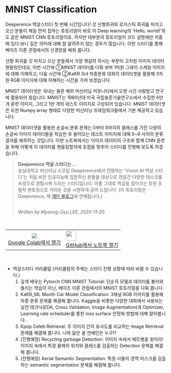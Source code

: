 # MNIST Classification
Deeperence 멱살스터디 첫 번째 시간입니다! 갓 선형회귀와 로지스틱 회귀를 마치고 오신 분들이 제일 먼저 접하는 튜토리얼이 바로 이 Deep learning의 'Hello, world!'와도 같은 MNIST CNN 튜토리얼이죠. 하지만 대부분의 튜토리얼이 코드 설명에만 치중해 있다 보니 깊은 의미에 대해 잘 알려주지 않는 경우가 많습니다. 이번 스터디를 통해 베이즈 이론 관점에서의 신경망을 배워 봅니다.<br>  

선형 회귀를 갓 마치고 오신 분들께서 가장 헷갈려 하시는 부분이 고차원 이미지 데이터 핸들링인데요, 이번 시간에 ①MNIST 데이터를 다뤄 보며 1차원 그레이 스케일 이미지에 대해 이해하고, 다음 시간에 ②KaKR 3rd 차종분류 대회의 데이터셋을 활용해 3차원 RGB 이미지에 대해 이해하는 시간을 가져 보겠습니다.<br>

MNIST 데이터셋은 국내는 물론 해외 머신러닝 커뮤니티에서 오랜 시간 사랑받고 연구에 활용되어 왔습니다. MNIST는 1980년대 미국 국립표준기술연구소에서 수집한 6만 개 훈련 이미지, 그리고 1만 개의 테스트 이미지로 구성되어 있습니다. MNIST 데이터셋은 또한 Numpy array 형태로 다양한 머신러닝 프레임워크들에서 기본 제공하고 있습니다.<br>

MNIST 데이터셋을 활용한 손글씨 분류 문제는 0부터 9까지의 클래스를 가진 다량의 손글씨 이미지 데이터들을 학습한 후 들어오는 테스트 이미지에 대해 0~9 사이의 분류 결과를 예측하는 것입니다. 이번 노트북에서는 이미지 데이터의 구조와 함께 CNN 훈련을 위해 어떻게 이 데이터를 핸들링할지에 초점을 맞추어 스터디를 진행해 보도록 하겠습니다.


<blockquote>
<b>Deeperence 멱살 스터디는...</b><br>
숭실대학교 머신러닝 소모임 Deeperence에서 진행하는 'Vision AI 멱살 스터디'는 처음 비전 인공지능에 입문하신 분들을 대상으로 한달간 다양한 태스크를 속성으로 경험시켜 드리는 스터디입니다. 이름 그대로 멱살을 잡아끄는 듯한 초밀착 멘토링으로 가려운 곳을 시원하게 긁어 드립니다. (이 튜토리얼은 Deeperence, 제 <a href = "https://brstar96.github.io/">개인 블로그</a>에 연재됩니다.)<br><br>

<i>Written by Myeong-Gyu.LEE, 2020-11-20</i>
</blockquote>
</blockquote>
<br>



<center>
<table align="center">
<tbody><tr><td><center>
  <a target="_blank" href="https://colab.research.google.com/drive/1ygxE9jzh3PtU05O9zCaQ8Sc-WvuXSOpn?usp=sharing">
    <img src="https://camo.githubusercontent.com/dfbf50eed8dd2dea5f3e0beaaf2001eeca77f314/68747470733a2f2f7777772e74656e736f72666c6f772e6f72672f696d616765732f636f6c61625f6c6f676f5f333270782e706e67" data-canonical-src="https://www.tensorflow.org/images/colab_logo_32px.png"><br>Google Colab에서 열기
  </a></center>
</td>
    
<td>
  <a target="_blank" href="https://github.com/brstar96/Deeperence_AIStudy/blob/master/01_MNIST_Classification/01_MNIST_Classification.ipynb">
    <img width="32px" src="https://camo.githubusercontent.com/9a6bfd119aeed95f13553a994f2d1cd97e033768/68747470733a2f2f7777772e74656e736f72666c6f772e6f72672f696d616765732f4769744875622d4d61726b2d333270782e706e67" data-canonical-src="https://www.tensorflow.org/images/GitHub-Mark-32px.png"><br>GitHub에서 노트북 열기</a>
</td>
</tr></tbody></table>
</center>

<br>

* 멱살스터디 커리큘럼 (커리큘럼의 주제는 스터디 진행 상황에 따라 바뀔 수 있습니다.)
  1. 깊게 배우는 Pytorch CNN MNIST Tutorial: 단순히 모델과 데이터를 불러와 돌리는 학습이 아닌, 베이즈 이론 관점에서의 MNIST 튜토리얼을 다뤄 봅니다. 
  2. KaKR_ML Month Car Model Classification: 3채널 RGB 이미지를 활용해 차종 분류 문제를 해결해 봅니다. Kaggle을 비롯한 다양한 대회에서 사용되는 실전 테크닉(EDA, Cross Validation, Image Augmentation)과 Optimizer, Learning rate scheduler를 통한 loss surface 안정화 방법에 대해 알아봅니다.
  3. Kpop Celeb Retrieval: 두 이미지 간의 유사도를 비교하는 Image Retrieval 문제를 해결해 봅니다. 나와 닮은 꼴 연예인은 누구!?
  4. (진행예정) Recycling garbage Detection: 이미지 속에서 페트병을 찾아라! 이미지 속에서 특정 물체의 위치와 클래스를 검출하는 Detection 문제를 해결해 봅니다. 
  5. (진행예정) Aerial Semantic Segmentation: 특정 사물의 영역 마스크를 검출하는 semantic segmentation 문제를 해결해 봅니다. 
